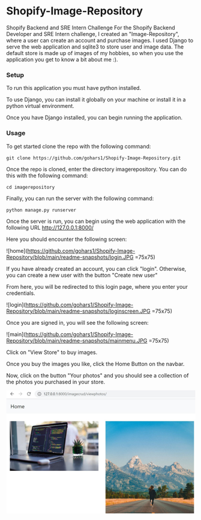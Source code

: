 # Shopify-Image-Repository
Shopify Backend and SRE Intern Challenge 
For the Shopify Backend Developer and SRE Intern challenge, I created an "Image-Repository", where a user can create an account and purchase images. I used Django to serve the web application and sqlite3 to store user and image data. The default store is made up of images of my hobbies, so when you use the application you get to know a bit about me :).

### Setup

To run this application you must have python installed.

To use Django, you can install it globally on your machine or install it in a python virtual environment.

Once you have Django installed, you can begin running the application.

### Usage
To get started clone the repo with the following command:

```
git clone https://github.com/gohars1/Shopify-Image-Repository.git
```
Once the repo is cloned, enter the directory imagerepository. You can do this with the following command:
```
cd imagerepository
```
Finally, you can run the server with the following command:
```
python manage.py runserver
```
Once the server is run, you can begin using the web application with the following URL http://127.0.0.1:8000/

Here you should encounter the following screen:

![home](https://github.com/gohars1/Shopify-Image-Repository/blob/main/readme-snapshots/login.JPG =75x75)

If you have already created an account, you can click "login". Otherwise, you can create a new user with the button "Create new user"

From here, you will be redirected to this login page, where you enter your credentials.

![login](https://github.com/gohars1/Shopify-Image-Repository/blob/main/readme-snapshots/loginscreen.JPG =75x75)

Once you are signed in, you will see the following screen:

![main](https://github.com/gohars1/Shopify-Image-Repository/blob/main/readme-snapshots/mainmenu.JPG =75x75)

Click on "View Store" to buy images.

Once you buy the images you like, click the Home Button on the navbar.

Now, click on the button "Your photos" and you should see a collection of the photos you purchased in your store.

![alt text](https://github.com/gohars1/Shopify-Image-Repository/blob/main/readme-snapshots/photos.JPG)
